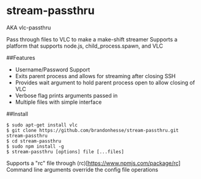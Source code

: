 # stream-passthru
AKA vlc-passthru

Pass through files to VLC to make a make-shift streamer
Supports a platform that supports node.js, child_process.spawn, and VLC

##Features

* Username/Password Support
* Exits parent process and allows for streaming after closing SSH
* Provides wait argument to hold parent process open to allow closing of VLC
* Verbose flag prints arguments passed in
* Multiple files with simple interface


##Install

```
$ sudo apt-get install vlc
$ git clone https://github.com/brandonhesse/stream-passthru.git stream-passthru
$ cd stream-passthru
$ sudo npm install -g
$ stream-passthru [options] file [...files]
```

Supports a "rc" file through (rc)[https://www.npmjs.com/package/rc]
Command line arguments override the config file operations

